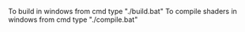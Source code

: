 To build in windows from cmd type "./build.bat"
To compile shaders in windows from cmd type "./compile.bat"